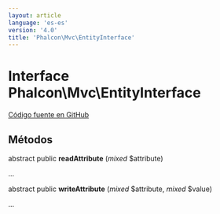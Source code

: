 ```yaml
---
layout: article
language: 'es-es'
version: '4.0'
title: 'Phalcon\Mvc\EntityInterface'
---
```

# Interface **Phalcon\Mvc\EntityInterface**

<a href="https://github.com/phalcon/cphalcon/tree/v4.0.0/phalcon/mvc/entityinterface.zep" class="btn btn-default btn-sm">Código fuente en GitHub</a>

## Métodos

abstract public **readAttribute** (*mixed* $attribute)

...

abstract public **writeAttribute** (*mixed* $attribute, *mixed* $value)

...